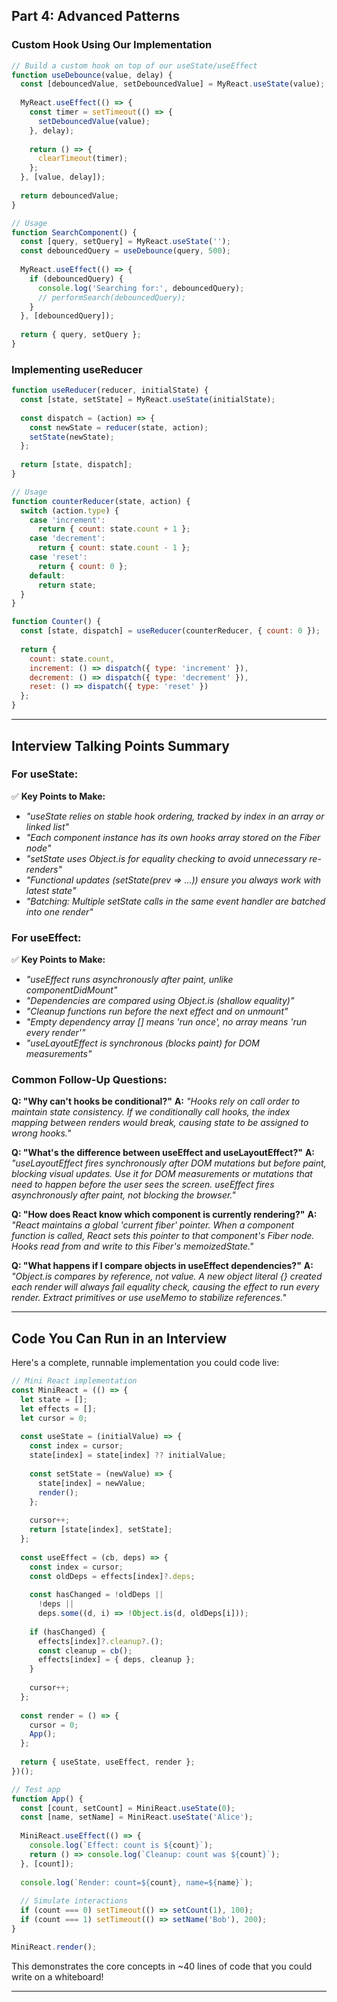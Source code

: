 ## **Part 4: Advanced Patterns**

### **Custom Hook Using Our Implementation**

```javascript
// Build a custom hook on top of our useState/useEffect
function useDebounce(value, delay) {
  const [debouncedValue, setDebouncedValue] = MyReact.useState(value);
  
  MyReact.useEffect(() => {
    const timer = setTimeout(() => {
      setDebouncedValue(value);
    }, delay);
    
    return () => {
      clearTimeout(timer);
    };
  }, [value, delay]);
  
  return debouncedValue;
}

// Usage
function SearchComponent() {
  const [query, setQuery] = MyReact.useState('');
  const debouncedQuery = useDebounce(query, 500);
  
  MyReact.useEffect(() => {
    if (debouncedQuery) {
      console.log('Searching for:', debouncedQuery);
      // performSearch(debouncedQuery);
    }
  }, [debouncedQuery]);
  
  return { query, setQuery };
}
```

### **Implementing useReducer**

```javascript
function useReducer(reducer, initialState) {
  const [state, setState] = MyReact.useState(initialState);
  
  const dispatch = (action) => {
    const newState = reducer(state, action);
    setState(newState);
  };
  
  return [state, dispatch];
}

// Usage
function counterReducer(state, action) {
  switch (action.type) {
    case 'increment':
      return { count: state.count + 1 };
    case 'decrement':
      return { count: state.count - 1 };
    case 'reset':
      return { count: 0 };
    default:
      return state;
  }
}

function Counter() {
  const [state, dispatch] = useReducer(counterReducer, { count: 0 });
  
  return {
    count: state.count,
    increment: () => dispatch({ type: 'increment' }),
    decrement: () => dispatch({ type: 'decrement' }),
    reset: () => dispatch({ type: 'reset' })
  };
}
```

---

## **Interview Talking Points Summary**

### **For useState:**

✅ **Key Points to Make:**
- *"useState relies on stable hook ordering, tracked by index in an array or linked list"*
- *"Each component instance has its own hooks array stored on the Fiber node"*
- *"setState uses Object.is for equality checking to avoid unnecessary re-renders"*
- *"Functional updates (setState(prev => ...)) ensure you always work with latest state"*
- *"Batching: Multiple setState calls in the same event handler are batched into one render"*

### **For useEffect:**

✅ **Key Points to Make:**
- *"useEffect runs asynchronously after paint, unlike componentDidMount"*
- *"Dependencies are compared using Object.is (shallow equality)"*
- *"Cleanup functions run before the next effect and on unmount"*
- *"Empty dependency array [] means 'run once', no array means 'run every render'"*
- *"useLayoutEffect is synchronous (blocks paint) for DOM measurements"*

### **Common Follow-Up Questions:**

**Q: "Why can't hooks be conditional?"**
**A:** *"Hooks rely on call order to maintain state consistency. If we conditionally call hooks, the index mapping between renders would break, causing state to be assigned to wrong hooks."*

**Q: "What's the difference between useEffect and useLayoutEffect?"**
**A:** *"useLayoutEffect fires synchronously after DOM mutations but before paint, blocking visual updates. Use it for DOM measurements or mutations that need to happen before the user sees the screen. useEffect fires asynchronously after paint, not blocking the browser."*

**Q: "How does React know which component is currently rendering?"**
**A:** *"React maintains a global 'current fiber' pointer. When a component function is called, React sets this pointer to that component's Fiber node. Hooks read from and write to this Fiber's memoizedState."*

**Q: "What happens if I compare objects in useEffect dependencies?"**
**A:** *"Object.is compares by reference, not value. A new object literal {} created each render will always fail equality check, causing the effect to run every render. Extract primitives or use useMemo to stabilize references."*

---

## **Code You Can Run in an Interview**

Here's a complete, runnable implementation you could code live:

```javascript
// Mini React implementation
const MiniReact = (() => {
  let state = [];
  let effects = [];
  let cursor = 0;
  
  const useState = (initialValue) => {
    const index = cursor;
    state[index] = state[index] ?? initialValue;
    
    const setState = (newValue) => {
      state[index] = newValue;
      render();
    };
    
    cursor++;
    return [state[index], setState];
  };
  
  const useEffect = (cb, deps) => {
    const index = cursor;
    const oldDeps = effects[index]?.deps;
    
    const hasChanged = !oldDeps || 
      !deps ||
      deps.some((d, i) => !Object.is(d, oldDeps[i]));
    
    if (hasChanged) {
      effects[index]?.cleanup?.();
      const cleanup = cb();
      effects[index] = { deps, cleanup };
    }
    
    cursor++;
  };
  
  const render = () => {
    cursor = 0;
    App();
  };
  
  return { useState, useEffect, render };
})();

// Test app
function App() {
  const [count, setCount] = MiniReact.useState(0);
  const [name, setName] = MiniReact.useState('Alice');
  
  MiniReact.useEffect(() => {
    console.log(`Effect: count is ${count}`);
    return () => console.log(`Cleanup: count was ${count}`);
  }, [count]);
  
  console.log(`Render: count=${count}, name=${name}`);
  
  // Simulate interactions
  if (count === 0) setTimeout(() => setCount(1), 100);
  if (count === 1) setTimeout(() => setName('Bob'), 200);
}

MiniReact.render();
```

This demonstrates the core concepts in ~40 lines of code that you could write on a whiteboard!

---
